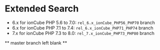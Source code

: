 # Extended Search

- 6.x for ionCube PHP 5.6 to 7.0: `rel_6.x_ionCube_PHP56_PHP70` branch
- 6.x for ionCube PHP 7.1 to 7.4: `rel_6.x_ionCube_PHP71_PHP74` branch
- 7.x for ionCube PHP 7.3 to 8.0: `rel_7.x_ionCube_PHP73_PHP80` branch

** master branch left blank **